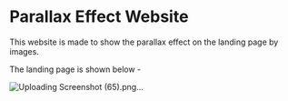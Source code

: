 # Parallax Effect Website

This website is made to show the parallax effect on the landing page by images. 

The landing page is shown below - 

![Uploading Screenshot (65).png…]()

